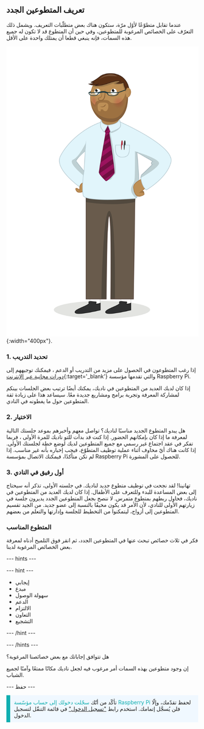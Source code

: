## تعريف المتطوعين الجدد

عندما تقابل متطوّعًا لأوّل مرّة، ستكون هناك بعض متطلّبات التعريف. ويشمل ذلك التعرّف على الخصائص المرغوبة للمتطوعين، وفي حين أن المتطوع قد لا تكون له جميع هذه السمات، فإنه ينبغي قطعا أن يمتلك واحدة على الأقل.

![متطوع بالغ.](images/10-Adult.png){:width="400px"}.
### 1. تحديد التدريب

إذا رغب المتطوعون في الحصول على مزيد من التدريب أو الدعم ، فيمكنك توجيههم إلى [دورات مجانية عبر الإنترنت](https://www.futurelearn.com/partners/raspberry-pi){:target='_blank'} والتي تقدمها مؤسسة Raspberry Pi.

إذا كان لديك العديد من المتطوعين في ناديك، يمكنك أيضًا ترتيب بعض الجلسات بينكم لمشاركة المعرفة وتجربة برامج ومشاريع جديدة معًا. سيساعد هذا على زيادة ثقة المتطوعين حول ما يغطونه في النادي.

### 2. الاختيار

هل يبدو المتطوع الجديد مناسبًا لناديك؟ تواصل معهم وأخبرهم بموعد جلستك التالية لمعرفة ما إذا كان بإمكانهم الحضور. إذا كنت قد بدأت للتو ناديك للمرة الأولى ، فربما تفكر في عقد اجتماع غير رسمي مع جميع المتطوعين لديك لوضع خطة لجلستك الأولى. إذا كانت هناك أيّ مخاوف أثناء عملية توظيف المتطوّع، فيجب إخباره بأنه غير مناسب. إذا لم تكن متأكدًا، فيمكنك الاتصال بمؤسسة Raspberry Pi للحصول على المشورة.

### 3. أول رفيق في النادي

تهانينا! لقد نجحت في توظيف متطوع جديد لناديك. في جلسته الأولى، تذكر أنه سيحتاج إلى بعض المساعدة للبدء وللتعرف على الأطفال. إذا كان لديك العديد من المتطوعين في ناديك، فحاول ربطهم بمتطوع متمرس. لا ننصح بجعل المتطوعين الجدد يديرون جلسة في زيارتهم الأولى للنادي، لأن الأمر قد يكون مخيفًا بالنسبة إلى عضو جديد. من الجيد تقسيم المتطوعين إلى أزواج، ليتمكنوا من التخطيط للجلسة وإدارتها والتعلم من بعضهم.

### المتطوع المناسب

فكر في ثلاث خصائص تبحث عنها في المتطوعين الجدد، ثم انقر فوق التلميح أدناه لمعرفة بعض الخصائص المرغوبة لدينا.

--- hints ---

--- hint ---

* إيجابي
* مبدع
* سهولة الوصول
* الدعم
* الالتزام
* التعاون
* التشجيع

--- /hint ---

--- /hints ---

هل تتوافق إجاباتك مع بعض خصائصنا المرغوبة؟

إن وجود متطوعين بهذه السمات أمر مرغوب فيه لجعل ناديك مكانًا ممتعًا وآمنًا لجميع الشباب.

--- حفظ ---

<p style="border-left: solid; border-width:10px; border-color: #0faeb0; background-color: aliceblue; padding: 10px;">
تأكّد من أنّك <span style="color: #0faeb0">سجّلت دخولك إلى حساب مؤسّسة Raspberry Pi</span> لحفظ تقدّمك، وإلّا فلن يُسجَّل إتمامك. استخدم رابط <a href="https://my.raspberrypi.org/login">"تسجيل الدخول"</a> في قائمة التنقّل لتسجيل الدخول.
</p>